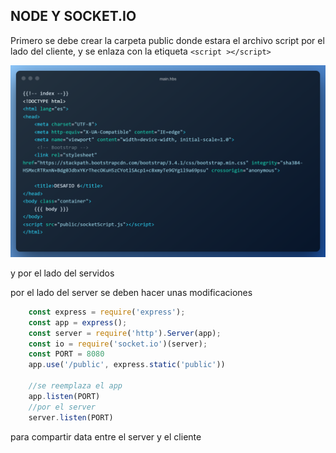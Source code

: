 ## NODE Y SOCKET.IO

Primero se debe crear la carpeta public donde estara el archivo script por el lado del cliente, y se enlaza  con la etiqueta ```<script ></script>``` 

![Texto alternativo](https://github.com/mdeleonbalbiani/ProgramacionBackend/blob/main/Clase16/entegable/imagenesCode/main.hbs.png)

y por el lado del servidos 

por el lado del server se deben hacer unas modificaciones 

```javascript 
    const express = require('express');
    const app = express();
    const server = require('http').Server(app);
    const io = require('socket.io')(server);
    const PORT = 8080
    app.use('/public', express.static('public'))

    //se reemplaza el app 
    app.listen(PORT)
    //por el server
    server.listen(PORT)

```

para compartir data entre el server y el cliente 

